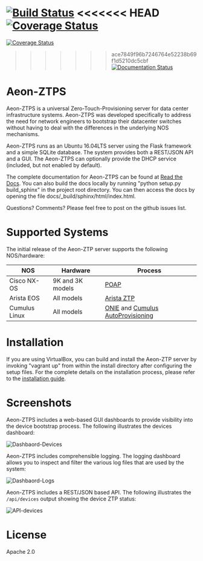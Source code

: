 [![Build Status](https://travis-ci.com/Apstra/aeon-ztps.svg?token=fpLAfpq4bNerkaXTm7dF&branch=develop)](https://travis-ci.com/Apstra/aeon-ztps)
<<<<<<< HEAD
[![Coverage Status](https://coveralls.io/repos/github/Apstra/aeon-ztps/badge.svg?branch=master)](https://coveralls.io/github/Apstra/aeon-ztps?branch=master)
=======
[![Coverage Status](https://coveralls.io/repos/github/Apstra/aeon-ztps/badge.svg?branch=bootstrap_tests)](https://coveralls.io/github/Apstra/aeon-ztps?branch=master)
>>>>>>> ace7849f96b7246764e52238b69f1d5210dc5cbf
[![Documentation Status](https://readthedocs.org/projects/aeon-ztps/badge/?version=latest)](http://aeon-ztps.readthedocs.io/en/latest/?badge=latest)


# Aeon-ZTPS

Aeon-ZTPS is a universal Zero-Touch-Provisioning server for data center infrastructure systems.  Aeon-ZTPS was
developed specifically to address the need for network engineers to bootstrap their datacenter switches without
having to deal with the differences in the underlying NOS mechanisms.

Aeon-ZTPS runs as an Ubuntu 16.04LTS server using the Flask framework and a simple SQLite database.  The system
provides both a REST/JSON API and a GUI.  The Aeon-ZTPS can optionally provide the DHCP service (included, but not
enabled by default).

The complete documentation for Aeon-ZTPS can be found at [Read the Docs](http://aeon-ztps.readthedocs.io/en/latest/). You can also build the docs locally by running "python setup.py build_sphinx" in the project root directory. You can then access the docs by opening the file docs/_build/sphinx/html/index.html.

Questions? Comments? Please feel free to post on the github issues list.

# Supported Systems
The initial release of the Aeon-ZTP server supports the following NOS/hardware:

| NOS | Hardware | Process |
|-----|----------|---------|
|Cisco NX-OS     | 9K and 3K models | [POAP](http://www.cisco.com/c/en/us/td/docs/switches/datacenter/nexus3000/sw/fundamentals/503_U3_1/b_Nexus_3000_Fundamentals_Guide_Release_503_U3_1/using_power_on_auto_provisioning.pdf)        |
|Arista EOS      | All models       | [Arista ZTP](https://eos.arista.com/ztp-set-up-guide/)        |
|Cumulus Linux   | All models       | [ONIE](http://onie.org/) and [Cumulus AutoProvisioning](https://docs.cumulusnetworks.com/display/DOCS/Zero+Touch+Provisioning+-+ZTP)        |

# Installation
If you are using VirtualBox, you can build and install the Aeon-ZTP server by invoking "vagrant up" from within the install directory after configuring the setup files.  For the complete details on the installation process, please refer to the [installation guide](https://aeon-ztps.readthedocs.io/en/latest/installation-guide/installation-guide.html).

# Screenshots

Aeon-ZTPS includes a web-based GUI dashboards to provide visibility into the device bootstrap process.  The following
illustrates the devices dashboard:

![Dashbaord-Devices](docs/source/_static/dashboard-devices.png)

Aeon-ZTPS includes comprehensible logging.  The logging dashboard allows you to inspect and filter the various log
files that are used by the system:

![Dashbaord-Logs](docs/source/_static/dashboard-logs.png)

Aeon-ZTPS includes a REST/JSON based API.  The following illustrates the `/api/devices` output showing the device
ZTP status:

![API-devices](docs/source/_static/api-devices.png)



# License
Apache 2.0
